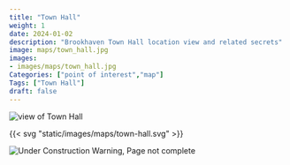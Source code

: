 ```yaml
---
title: "Town Hall"
weight: 1
date: 2024-01-02
description: "Brookhaven Town Hall location view and related secrets"
image: maps/town_hall.jpg
images: 
- images/maps/town_hall.jpg
Categories: ["point of interest","map"]
Tags: ["Town Hall"]
draft: false
--- 
```



<!-- ![LOC PIC]() -->

![view of Town Hall](/images/maps/town_hall.jpg)

{{< svg "static/images/maps/town-hall.svg" >}}

![Under Construction Warning, Page not complete](/images/under_construction.png)

<!-- <hr style="background-color: #28b44c" size=8>

### CaseBook Items

- [URL](/)

<hr style="background-color: #28b44c" size=8>

### Quests

- [URL](/) -->